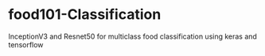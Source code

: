 # food101-Classification
InceptionV3 and Resnet50 for multiclass food classification using keras and tensorflow
